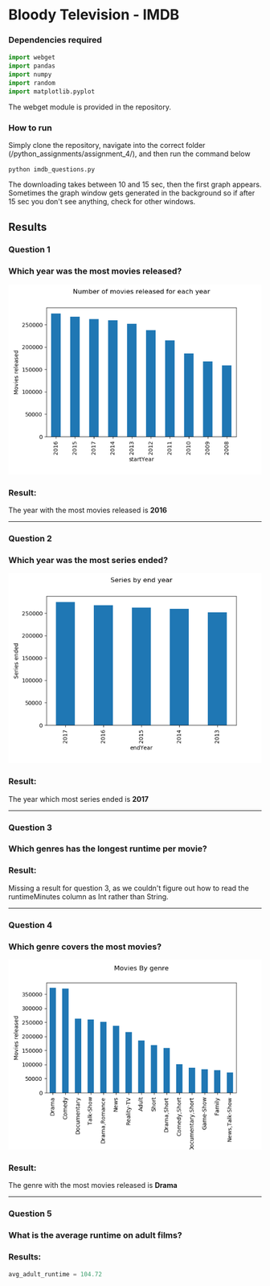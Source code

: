 # Bloody Television  - IMDB
### Dependencies required
```python
import webget
import pandas 
import numpy 
import random
import matplotlib.pyplot
```
The webget module is provided in the repository.

### How to run
Simply clone the repository, navigate into the correct folder (/python_assignments/assignment_4/), and then run the command below
```
python imdb_questions.py
```
The downloading takes between 10 and 15 sec, then the first graph appears. Sometimes the graph window gets generated in the background so if after 15 sec you don't see anything, check for other windows.

## Results
### Question 1
### Which year was the most movies released?

![alt text](https://github.com/ThomasThimothee/python_assignments/blob/master/assignment_4/plot_images/imdb_question_1.png)

### Result:
The year with the most movies released is **2016**

------
### Question 2
### Which year was the most series ended?
![alt text](https://github.com/ThomasThimothee/python_assignments/blob/master/assignment_4/plot_images/imdb_question_2_new.png)

### Result:
The year which most series ended is **2017**

------
### Question 3
### Which genres has the longest runtime per movie?

### Result: 
Missing a result for question 3, as we couldn't figure out how to read the runtimeMinutes column as Int rather than String.

------
### Question 4
### Which genre covers the most movies?

![alt text](https://github.com/ThomasThimothee/python_assignments/blob/master/assignment_4/plot_images/imdb_question_4_new.png)

### Result: 
The genre with the most movies released is **Drama**

------
### Question 5
### What is the average runtime on adult films?

### Results:

```python
avg_adult_runtime = 104.72
```
